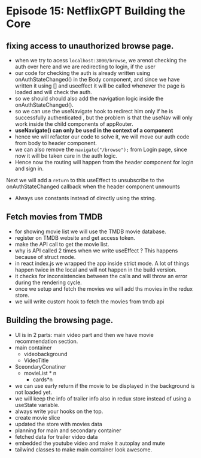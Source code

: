 # Episode 15: NetflixGPT Building the Core

## fixing access to unauthorized browse page.

- when we try to acess `localhost:3000/browse`, we arenot checking the auth over here and we are redirecting to login, if the user
- our code for checking the auth is already written using onAuthStateChanged() in the Body component, and since we have written it using [] and useeffect it will be called whenever the page is loaded and will check the auth.
- so we should should also add the navigation logic inside the onAuthStateChanged().
- so we can use the useNavigate hook to redirect him only if he is successfully authenticated , but the problem is that the useNav will only work inside the child components of appRouter.
- **useNavigate() can only be used in the context of a <Router> component**
- hence we will refactor our code to solve it, we will move our auth code from body to header component.
- we can also remove the `navigate("/browse");` from Login page, since now it will be taken care in the auth logic.
- Hence now the routing will happen from the header component for login and sign in.

Next we will add a ``return`` to this useEffect to unsubscribe to the onAuthStateChanged callback when the header component unmounts

- Always use constants instead of directly using the string.

## Fetch movies from TMDB 

- for showing movie list we will use the TMDB movie database.
- register on TMDB website and get access token.
- make the API call to get the movie list.
- why is API called 2 times when we write useEffect ? This happens because of struct mode. 
- in react index.js we wrapped the app inside strict mode. A lot of things happen twice in the local and will not happen in the build version.
- it checks for inconsistencies between the calls and will throw an error during the rendering cycle.
- once we setup and fetch the movies we will add ths movies in the redux store.
- we will write custom hook to fetch the movies from tmdb api

## Building the browsing page.

- UI is in 2 parts: main video part and then we have movie recommendation section.
- main container
    - videobackground
    - VideoTitle
- SceondaryConatiner
    - movieList * n
       - cards*n
- we can use early return if the movie to be displayed in the background is not loaded yet.
- we will keep the info of trailer info also in redux store instead of using a useState variable.
- always write your hooks on the top.
- create movie slice
- updated the store with movies data
- planning for main and secondary container
- fetched data for trailer video data
- embedded the youtube video and make it autoplay and mute
- tailwind classes to make main container look awesome.




















